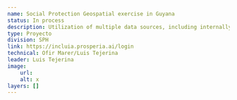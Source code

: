 ```yaml
---
name: Social Protection Geospatial exercise in Guyana
status: In process
description: Utilization of multiple data sources, including internally to the ministry and to other agencies, the IDB facilitated a data collection process, digital map and AI engine that integrates high-resolution population data with social service locations, providing decision-makers with a real-time, interactive view of population density and service gaps. By mapping social program beneficiaries, existing PoP locations, and population clusters using machine learning and satellite imagery, the system generated strategic recommendations on where to expand services. For coastal regions, where populations are denser, and inland regions, where communities are more dispersed, the system delivered tailored recommendations, ensuring resources are allocated efficiently.
type: Proyecto
division: SPH
link: https://incluia.prosperia.ai/login 
technical: Ofir Marer/Luis Tejerina
leader: Luis Tejerina
image: 
    url: 
    alt: x
layers: []
---
```

    